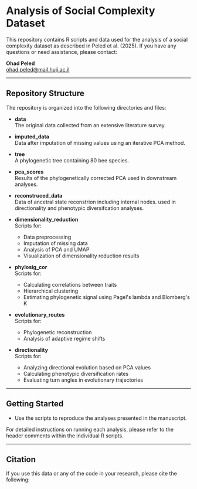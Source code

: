 # Analysis of Social Complexity Dataset

This repository contains R scripts and data used for the analysis of a social complexity dataset as described in Peled et al. (2025). If you have any questions or need assistance, please contact:

**Ohad Peled**  
[ohad.peled@mail.huji.ac.il](mailto:ohad.peled@mail.huji.ac.il)

---

## Repository Structure

The repository is organized into the following directories and files:

- **data**  
  The original data collected from an extensive literature survey.

- **imputed_data**  
  Data after imputation of missing values using an iterative PCA method.

- **tree**  
  A phylogenetic tree containing 80 bee species.

- **pca_scores**  
  Results of the phylogenetically corrected PCA used in downstream analyses.
  
- **reconstruced_data**  
  Data of ancetral state reconstrion including internal nodes. used in directionality and phenotypic diversifcation analyses.

- **dimensionality_reduction**  
  Scripts for:
  - Data preprocessing
  - Imputation of missing data
  - Analysis of PCA and UMAP
  - Visualization of dimensionality reduction results

- **phylosig_cor**  
  Scripts for:
  - Calculating correlations between traits
  - Hierarchical clustering
  - Estimating phylogenetic signal using Pagel's lambda and Blomberg's K

- **evolutionary_routes**  
  Scripts for:
  - Phylogenetic reconstruction
  - Analysis of adaptive regime shifts

- **directionality**  
  Scripts for:
  - Analyzing directional evolution based on PCA values
  - Calculating phenotypic diversification rates
  - Evaluating turn angles in evolutionary trajectories

---

## Getting Started
   - Use the scripts to reproduce the analyses presented in the manuscript.

For detailed instructions on running each analysis, please refer to the header comments within the individual R scripts.

---

## Citation

If you use this data or any of the code in your research, please cite the following:

